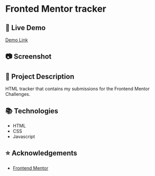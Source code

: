 # Fronted Mentor tracker

## :link:	Live Demo 

[Demo Link](trstefan.github.io/frontendmentortracker/)

## 📷 Screenshot

## 📝 Project Description

HTML tracker that contains my submissions for the Frontend Mentor Challenges.

## 📚 Technologies

- HTML
- CSS
- Javascript

## :star:	Acknowledgements

 - [Frontend Mentor](https://www.frontendmentor.io/challenges)

